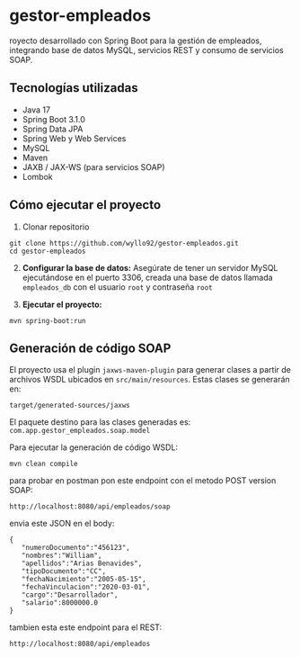 # gestor-empleados
royecto desarrollado con Spring Boot para la gestión de empleados, integrando base de datos MySQL, servicios REST y consumo de servicios SOAP.


## Tecnologías utilizadas

- Java 17
- Spring Boot 3.1.0
- Spring Data JPA
- Spring Web y Web Services
- MySQL
- Maven
- JAXB / JAX-WS (para servicios SOAP)
- Lombok


## Cómo ejecutar el proyecto

1. Clonar repositorio
```
git clone https://github.com/wyllo92/gestor-empleados.git
cd gestor-empleados
```

2. **Configurar la base de datos:**
Asegúrate de tener un servidor MySQL ejecutándose en el puerto 3306, creada una base de datos llamada `empleados_db` con el usuario `root` y contraseña `root`


4. **Ejecutar el proyecto:**

```
mvn spring-boot:run
```

## Generación de código SOAP

El proyecto usa el plugin `jaxws-maven-plugin` para generar clases a partir de archivos WSDL ubicados en `src/main/resources`. Estas clases se generarán en:

```
target/generated-sources/jaxws
```

El paquete destino para las clases generadas es:  
`com.app.gestor_empleados.soap.model`

Para ejecutar la generación de código WSDL:

```
mvn clean compile
```

para probar en postman 
pon este endpoint con el metodo POST version SOAP:
```
http://localhost:8080/api/empleados/soap
```

envia este JSON en el body:
```
{
   "numeroDocumento":"456123",
   "nombres":"William",
   "apellidos":"Arias Benavides",
   "tipoDocumento":"CC",
   "fechaNacimiento":"2005-05-15",
   "fechaVinculacion":"2020-03-01",
   "cargo":"Desarrollador",
   "salario":8000000.0
}
```

tambien esta este endpoint para el REST:
```
http://localhost:8080/api/empleados
```
